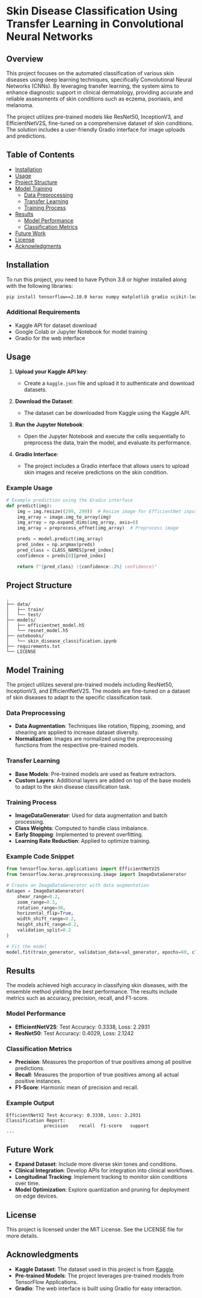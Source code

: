 
# Skin Disease Classification Using Transfer Learning in Convolutional Neural Networks

## Overview
This project focuses on the automated classification of various skin diseases using deep learning techniques, specifically Convolutional Neural Networks (CNNs). By leveraging transfer learning, the system aims to enhance diagnostic support in clinical dermatology, providing accurate and reliable assessments of skin conditions such as eczema, psoriasis, and melanoma.

The project utilizes pre-trained models like ResNet50, InceptionV3, and EfficientNetV2S, fine-tuned on a comprehensive dataset of skin conditions. The solution includes a user-friendly Gradio interface for image uploads and predictions.

## Table of Contents
- [Installation](#installation)
- [Usage](#usage)
- [Project Structure](#project-structure)
- [Model Training](#model-training)
  - [Data Preprocessing](#data-preprocessing)
  - [Transfer Learning](#transfer-learning)
  - [Training Process](#training-process)
- [Results](#results)
  - [Model Performance](#model-performance)
  - [Classification Metrics](#classification-metrics)
- [Future Work](#future-work)
- [License](#license)
- [Acknowledgments](#acknowledgments)

## Installation
To run this project, you need to have Python 3.8 or higher installed along with the following libraries:

```bash
pip install tensorflow==2.10.0 keras numpy matplotlib gradio scikit-learn
```

### Additional Requirements
- Kaggle API for dataset download
- Google Colab or Jupyter Notebook for model training
- Gradio for the web interface

## Usage
1. **Upload your Kaggle API key**:
   - Create a `kaggle.json` file and upload it to authenticate and download datasets.

2. **Download the Dataset**:
   - The dataset can be downloaded from Kaggle using the Kaggle API.

3. **Run the Jupyter Notebook**:
   - Open the Jupyter Notebook and execute the cells sequentially to preprocess the data, train the model, and evaluate its performance.

4. **Gradio Interface**:
   - The project includes a Gradio interface that allows users to upload skin images and receive predictions on the skin condition.

### Example Usage
```python
# Example prediction using the Gradio interface
def predict(img):
    img = img.resize((299, 299))  # Resize image for EfficientNet input
    img_array = image.img_to_array(img)
    img_array = np.expand_dims(img_array, axis=0)
    img_array = preprocess_effnet(img_array)  # Preprocess image

    preds = model.predict(img_array)
    pred_index = np.argmax(preds)
    pred_class = CLASS_NAMES[pred_index]
    confidence = preds[0][pred_index]

    return f"{pred_class} ({confidence:.2%} confidence)"
```

## Project Structure
```
.
├── data/
│   ├── train/
│   └── test/
├── models/
│   ├── efficientnet_model.h5
│   └── resnet_model.h5
├── notebooks/
│   └── skin_disease_classification.ipynb
├── requirements.txt
└── LICENSE
```

## Model Training
The project utilizes several pre-trained models including ResNet50, InceptionV3, and EfficientNetV2S. The models are fine-tuned on a dataset of skin diseases to adapt to the specific classification task.

### Data Preprocessing
- **Data Augmentation**: Techniques like rotation, flipping, zooming, and shearing are applied to increase dataset diversity.
- **Normalization**: Images are normalized using the preprocessing functions from the respective pre-trained models.

### Transfer Learning
- **Base Models**: Pre-trained models are used as feature extractors.
- **Custom Layers**: Additional layers are added on top of the base models to adapt to the skin disease classification task.

### Training Process
- **ImageDataGenerator**: Used for data augmentation and batch processing.
- **Class Weights**: Computed to handle class imbalance.
- **Early Stopping**: Implemented to prevent overfitting.
- **Learning Rate Reduction**: Applied to optimize training.

### Example Code Snippet
```python
from tensorflow.keras.applications import EfficientNetV2S
from tensorflow.keras.preprocessing.image import ImageDataGenerator

# Create an ImageDataGenerator with data augmentation
datagen = ImageDataGenerator(
    shear_range=0.2,
    zoom_range=0.3,
    rotation_range=30,
    horizontal_flip=True,
    width_shift_range=0.2,
    height_shift_range=0.2,
    validation_split=0.2
)

# Fit the model
model.fit(train_generator, validation_data=val_generator, epochs=60, class_weight=class_weights)
```

## Results
The models achieved high accuracy in classifying skin diseases, with the ensemble method yielding the best performance. The results include metrics such as accuracy, precision, recall, and F1-score.

### Model Performance
- **EfficientNetV2S**: Test Accuracy: 0.3338, Loss: 2.2931
- **ResNet50**: Test Accuracy: 0.4029, Loss: 2.1242

### Classification Metrics
- **Precision**: Measures the proportion of true positives among all positive predictions.
- **Recall**: Measures the proportion of true positives among all actual positive instances.
- **F1-Score**: Harmonic mean of precision and recall.

### Example Output
```
EfficientNetV2 Test Accuracy: 0.3338, Loss: 2.2931
Classification Report:
              precision    recall  f1-score   support
...
```

## Future Work
- **Expand Dataset**: Include more diverse skin tones and conditions.
- **Clinical Integration**: Develop APIs for integration into clinical workflows.
- **Longitudinal Tracking**: Implement tracking to monitor skin conditions over time.
- **Model Optimization**: Explore quantization and pruning for deployment on edge devices.

## License
This project is licensed under the MIT License. See the LICENSE file for more details.

## Acknowledgments
- **Kaggle Dataset**: The dataset used in this project is from [Kaggle](https://www.kaggle.com/datasets/shubhamgoel27/dermnet).
- **Pre-trained Models**: The project leverages pre-trained models from TensorFlow Applications.
- **Gradio**: The web interface is built using Gradio for easy interaction.

